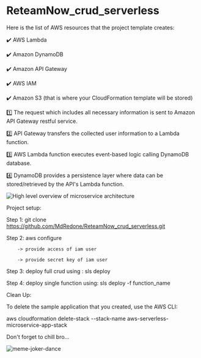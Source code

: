 # ReteamNow_crud_serverless

Here is the list of AWS resources that the project template creates:

✔️ AWS Lambda

✔️ Amazon DynamoDB

✔️ Amazon API Gateway

✔️ AWS IAM

✔️ Amazon S3 (that is where your CloudFormation template will be stored)

1️⃣ The request which includes all necessary information is sent to Amazon API Gateway restful service.

2️⃣ API Gateway transfers the collected user information to a Lambda function.

3️⃣ AWS Lambda function executes event-based logic calling DynamoDB database.

4️⃣ DynamoDB provides a persistence layer where data can be stored/retrieved by the API's Lambda function.


![High level overview of microservice architecture](https://user-images.githubusercontent.com/106739132/199459978-6e7bd1e4-5696-4dc0-a3d9-8e0d1eb19777.jpg)


Project setup: 

Step 1: git clone https://github.com/MdRedone/ReteamNow_crud_serverless.git

Step 2: aws configure

        -> provide access of iam user

        -> provide secret key of iam user

Step 3: deploy full crud using : sls deploy

Step 4: deploy single function using: sls deploy -f function_name


Clean Up:

To delete the sample application that you created, use the AWS CLI:

aws cloudformation delete-stack --stack-name aws-serverless-microservice-app-stack




Don't forget to chill bro... 




![meme-joker-dance](https://user-images.githubusercontent.com/106739132/199656642-9a5a9928-54d7-4e02-ad0d-685676bba821.png)


